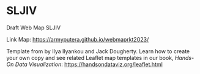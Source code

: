 # SLJIV
Draft Web Map SLJIV

Link Map: https://armyputera.github.io/webmaprkt2023/


Template from by Ilya Ilyankou and Jack Dougherty. Learn how to create your own copy and see related Leaflet map templates in our book, *Hands-On Data Visualization*: https://handsondataviz.org/leaflet.html

